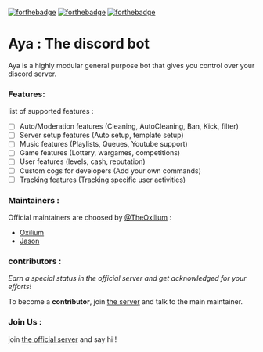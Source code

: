 [![forthebadge](http://forthebadge.com/images/badges/powered-by-electricity.svg)](http://forthebadge.com)
[![forthebadge](http://forthebadge.com/images/badges/built-with-science.svg)](http://forthebadge.com)
[![forthebadge](http://forthebadge.com/images/badges/made-with-python.svg)](http://forthebadge.com)

# Aya : The discord bot
Aya is a highly modular general purpose bot that gives you control over your discord server.

### Features: 
list of supported features : 
- [ ] Auto/Moderation features (Cleaning, AutoCleaning, Ban, Kick, filter)
- [ ] Server setup features (Auto setup, template setup)
- [ ] Music features (Playlists, Queues, Youtube support)
- [ ] Game features (Lottery, wargames, competitions)
- [ ] User features (levels, cash, reputation)
- [ ] Custom cogs for developers (Add your own commands)
- [ ] Tracking features (Tracking specific user activities)

### Maintainers : 
Official maintainers are choosed by [@TheOxilium](https://twitter.com/TheOxilium) : 
- [Oxilium](https://github.com/TheOxilium)
- [Jason](https://github.com/charadox) 

### contributors : 
*Earn a special status in the official server and get acknowledged for your efforts!*

To become a **contributor**, join [the server](https://discord.gg/uQ4w2a5) and talk to the main maintainer.

### Join Us :
join [the official server](https://discord.gg/uQ4w2a5) and say hi !